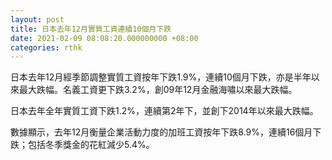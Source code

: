 ```yaml
---
layout: post
title: 日本去年12月實質工資連續10個月下跌
date: 2021-02-09 08:08:20.000000000 +08:00
categories: rthk
---
```


日本去年12月經季節調整實質工資按年下跌1.9%，連續10個月下跌，亦是半年以來最大跌幅。名義工資更下跌3.2%，創09年12月金融海嘯以來最大跌幅。

日本去年全年實質工資下跌1.2%，連續第2年下，並創下2014年以來最大跌幅。

數據顯示，去年12月衡量企業活動力度的加班工資按年下跌8.9%，連續16個月下跌；包括冬季獎金的花紅減少5.4%。
